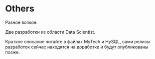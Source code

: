 # Others

Разное всякое.

Две разработки из области Data Scientist.

Краткое описание читайте в файлах MyTech и HySQL, сами релизы разработок сейчас находятся на доработке и будут опубликованы позже.
